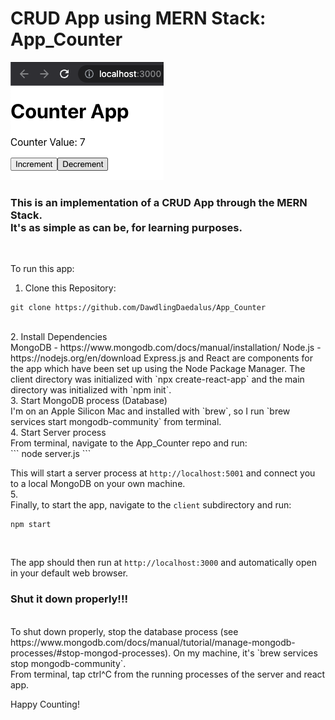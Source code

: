 # CRUD App using MERN Stack: App_Counter </br>

![image of app](/images/the_app.png)
</br>
### This is an implementation of a CRUD App through the MERN Stack.</br>It's as simple as can be, for learning purposes.
</br>

To run this app:</br>
1. Clone this Repository: </br>
```
git clone https://github.com/DawdlingDaedalus/App_Counter
```
</br>
2. Install Dependencies
</br>
MongoDB - https://www.mongodb.com/docs/manual/installation/
Node.js - https://nodejs.org/en/download
Express.js and React are components for the app which have been set up using the Node Package Manager. The client directory was initialized with `npx create-react-app` and the main directory was initialized with `npm init`.
</br>
3. Start MongoDB process (Database)
</br>
I'm on an Apple Silicon Mac and installed with `brew`, so I run `brew services start mongodb-community` from terminal.
</br>
4. Start Server process
</br>
From terminal, navigate to the App_Counter repo and run: </br>
```
node server.js
```
</br>

This will start a server process at `http://localhost:5001` and connect you to a local MongoDB on your own machine.
</br>
5.
</br>
Finally, to start the app, navigate to the `client` subdirectory and run: </br>

```
npm start
```
</br>

The app should then run at `http://localhost:3000` and automatically open in your default web browser.
</br>

### Shut it down properly!!!
</br>
To shut down properly, stop the database process (see https://www.mongodb.com/docs/manual/tutorial/manage-mongodb-processes/#stop-mongod-processes). On my machine, it's `brew services stop mongodb-community`.
</br>
From terminal, tap ctrl^C from the running processes of the server and react app.
</br>

Happy Counting!
